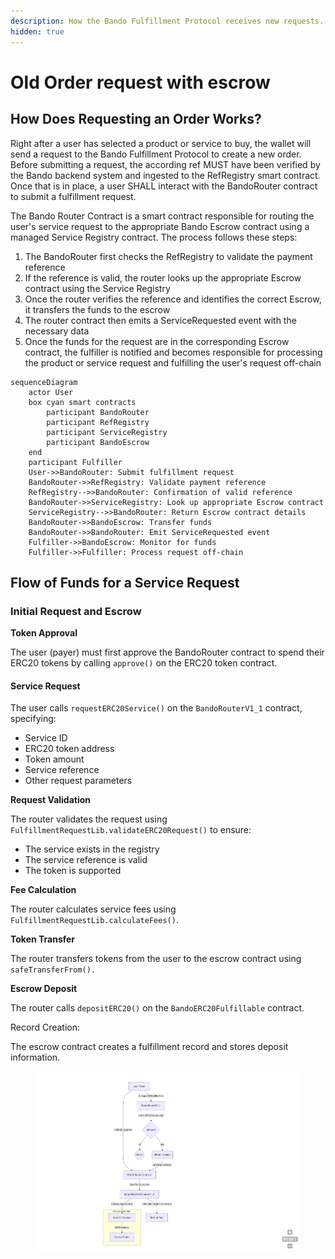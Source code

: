 ```yaml
---
description: How the Bando Fulfillment Protocol receives new requests.
hidden: true
---
```


# Old Order request with escrow

## How Does Requesting an Order Works?

Right after a user has selected a product or service to buy, the wallet will send a request to the Bando Fulfillment Protocol to create a new order. Before submitting a request, the according ref MUST have been verified by the Bando backend system and ingested to the RefRegistry smart contract. Once that is in place, a user SHALL interact with the BandoRouter contract to submit a fulfillment request.

The Bando Router Contract is a smart contract responsible for routing the user's service request to the appropriate Bando Escrow contract using a managed Service Registry contract. The process follows these steps:

1. The BandoRouter first checks the RefRegistry to validate the payment reference
2. If the reference is valid, the router looks up the appropriate Escrow contract using the Service Registry
3. Once the router verifies the reference and identifies the correct Escrow, it transfers the funds to the escrow
4. The router contract then emits a ServiceRequested event with the necessary data
5. Once the funds for the request are in the corresponding Escrow contract, the fulfiller is notified and becomes responsible for processing the product or service request and fulfilling the user's request off-chain

```mermaid
sequenceDiagram
    actor User
    box cyan smart contracts
	    participant BandoRouter
	    participant RefRegistry
	    participant ServiceRegistry
	    participant BandoEscrow
    end
    participant Fulfiller
    User->>BandoRouter: Submit fulfillment request
    BandoRouter->>RefRegistry: Validate payment reference
    RefRegistry-->>BandoRouter: Confirmation of valid reference
    BandoRouter->>ServiceRegistry: Look up appropriate Escrow contract
    ServiceRegistry-->>BandoRouter: Return Escrow contract details
    BandoRouter->>BandoEscrow: Transfer funds
    BandoRouter->>BandoRouter: Emit ServiceRequested event
    Fulfiller->>BandoEscrow: Monitor for funds
    Fulfiller->>Fulfiller: Process request off-chain
```

## Flow of Funds for a Service Request

### Initial Request and Escrow

**Token Approval**

The user (payer) must first approve the BandoRouter contract to spend their ERC20 tokens by calling `approve()` on the ERC20 token contract.

#### Service Request

The user calls `requestERC20Service()` on the `BandoRouterV1_1` contract, specifying:

* Service ID
* ERC20 token address
* Token amount
* Service reference
* Other request parameters

**Request Validation**

The router validates the request using `FulfillmentRequestLib.validateERC20Request()` to ensure:

* The service exists in the registry
* The service reference is valid
* The token is supported

**Fee Calculation**

The router calculates service fees using `FulfillmentRequestLib.calculateFees()`.

**Token Transfer**

The router transfers tokens from the user to the escrow contract using `safeTransferFrom().`

**Escrow Deposit**

The router calls `depositERC20()` on the `BandoERC20Fulfillable` contract.

Record Creation:&#x20;

The escrow contract creates a fulfillment record and stores deposit information.

<figure><img src="../../.gitbook/assets/mermaid-diagram-2025-03-14-175748.png" alt=""><figcaption></figcaption></figure>
